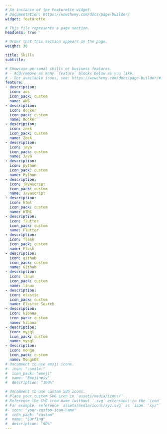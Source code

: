 ```yaml
---
# An instance of the Featurette widget.
# Documentation: https://wowchemy.com/docs/page-builder/
widget: featurette

# This file represents a page section.
headless: true

# Order that this section appears on the page.
weight: 30

title: Skills
subtitle:

# Showcase personal skills or business features.
# - Add/remove as many `feature` blocks below as you like.
# - For available icons, see: https://wowchemy.com/docs/page-builder/#icons
feature:
- description: 
  icon: aws
  icon_pack: custom
  name: AWS
- description: 
  icon: docker
  icon_pack: custom
  name: Docker
- description: 
  icon: zeek
  icon_pack: custom
  name: Zeek
- description: 
  icon: java
  icon_pack: custom
  name: Java
- description: 
  icon: python
  icon_pack: custom
  name: Python
- description: 
  icon: javascript
  icon_pack: custom
  name: Javascript
- description: 
  icon: html
  icon_pack: custom
  name: HTML
- description: 
  icon: flutter
  icon_pack: custom
  name: Flutter  
- description: 
  icon: flask
  icon_pack: custom
  name: Flask
- description: 
  icon: github
  icon_pack: custom
  name: Github
- description: 
  icon: linux
  icon_pack: custom
  name: linux
- description: 
  icon: elastic
  icon_pack: custom
  name: Elastic Search
- description: 
  icon: kibana
  icon_pack: custom
  name: kibana
- description: 
  icon: mysql
  icon_pack: custom
  name: mysql
- description: 
  icon: mongo 
  icon_pack: custom
  name: MongoDB
# Uncomment to use emoji icons.
#- icon: ":smile:"
#  icon_pack: "emoji"
#  name: "Emojiness"
#  description: "100%"  

# Uncomment to use custom SVG icons.
# Place your custom SVG icon in `assets/media/icons/`.
# Reference the SVG icon name (without `.svg` extension) in the `icon` field.
# For example, reference `assets/media/icons/xyz.svg` as `icon: 'xyz'`
#- icon: "your-custom-icon-name"
#  icon_pack: "custom"
#  name: "Surfing"
#  description: "90%"
---
```

